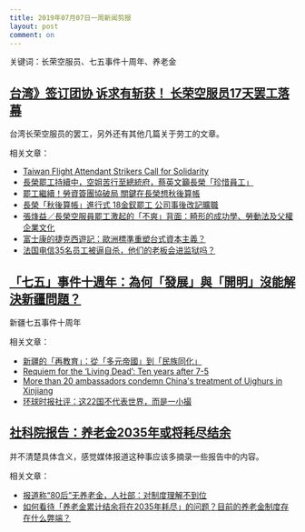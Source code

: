 ```yaml
---
title: 2019年07月07日一周新闻剪报
layout: post
comment: on
---
```


关键词：长荣空服员、七五事件十周年、养老金

<!--excerpt-->

## [台湾》签订团协 诉求有斩获！ 长荣空服员17天罢工落幕](https://mp.weixin.qq.com/s/zthDCPhfo4cVSau67NVWIQ)

台湾长荣空服员的罢工，另外还有其他几篇关于劳工的文章。

相关文章：
* [Taiwan Flight Attendant Strikers Call for Solidarity](https://labornotes.org/blogs/2019/07/taiwan-flight-attendant-strikers-call-solidarity)
* [長榮罷工持續中，空姐苦行至總統府，蔡英文籲長榮「珍惜員工」](https://theinitium.com/article/20190705-taiwan-eva-strike)
* [罷工繼續！勞資簽團協破局 關鍵在長榮想秋後算帳](https://www.coolloud.org.tw/node/93153)
* [長榮「秋後算帳」進行式 18金釵罷工 公司事後改記曠職](https://www.coolloud.org.tw/node/93160)
* [張烽益／長榮空服員罷工激起的「不爽」背面：畸形的成功學、勞動法及父權企業文化](https://www.twreporter.org/a/opinion-eva-air-flight-attendants-strike-social-phenomenon)
* [富士康的捷克西遊記：歐洲標準重塑台式資本主義？](https://theinitium.com/article/20190710-international-foxconn-czechia)
* [法国电信35名员工被逼自杀，他们的老板会进监狱吗？](https://cn.nytimes.com/world/20190711/france-telecom-trial/)

## [「七五」事件十週年：為何「發展」與「開明」沒能解決新疆問題？](https://theinitium.com/article/20190709-opinion-xinjiang-7-5)

新疆七五事件十周年

相关文章：
* [新疆的「再教育」：從「多元帝國」到「民族同化」](https://theinitium.com/article/20190709-opinion-xinjiang-re-education)
* [Requiem for the ‘Living Dead’: Ten years after 7-5](https://supchina.com/2019/07/03/requiem-for-the-living-dead-ten-years-after-7-5/)
* [More than 20 ambassadors condemn China's treatment of Uighurs in Xinjiang](https://www.theguardian.com/world/2019/jul/11/more-than-20-ambassadors-condemn-chinas-treatment-of-uighurs-in-xinjiang)
* [环球时报社评：这22国不代表世界，而是一小撮](http://opinion.huanqiu.com/editorial/2019-07/15126418.html)

## [社科院报告：养老金2035年或将耗尽结余](http://www.sohu.com/a/325487405_100191068)

并不清楚具体含义，感觉媒体报道这种事应该多摘录一些报告中的内容。

相关文章：
* [报道称“80后”无养老金，人社部：对制度理解不到位](http://www.chinatimes.net.cn/article/88255.html)
* [如何看待「养老金累计结余将在2035年耗尽」的问题？目前的养老金制度存在什么弊端？](https://www.zhihu.com/question/319798813)
